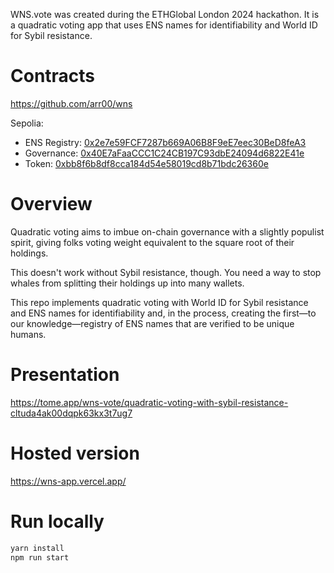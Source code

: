 WNS.vote was created during the ETHGlobal London 2024 hackathon. It is a quadratic voting app that uses ENS names for identifiability and World ID for Sybil resistance.

# Contracts

https://github.com/arr00/wns

Sepolia:

- ENS Registry: [0x2e7e59FCF7287b669A06B8F9eE7eec30BeD8feA3](https://sepolia.etherscan.io/address/0x2e7e59FCF7287b669A06B8F9eE7eec30BeD8feA3)
- Governance: [0x40E7aFaaCCC1C24CB197C93dbE24094d6822E41e](https://sepolia.etherscan.io/address/0x40E7aFaaCCC1C24CB197C93dbE24094d6822E41e)
- Token: [0xbb8f6b8df8cca184d54e58019cd8b71bdc26360e](https://sepolia.etherscan.io/address/0xbb8f6b8df8cca184d54e58019cd8b71bdc26360e)

# Overview

Quadratic voting aims to imbue on-chain governance with a slightly populist spirit, giving folks voting weight equivalent to the square root of their holdings.

This doesn't work without Sybil resistance, though. You need a way to stop whales from splitting their holdings up into many wallets.

This repo implements quadratic voting with World ID for Sybil resistance and ENS names for identifiability and, in the process, creating the first—to our knowledge—registry of ENS names that are verified to be unique humans.

# Presentation

https://tome.app/wns-vote/quadratic-voting-with-sybil-resistance-cltuda4ak00dqpk63kx3t7ug7

# Hosted version

https://wns-app.vercel.app/

# Run locally

```bash
yarn install
npm run start
```
